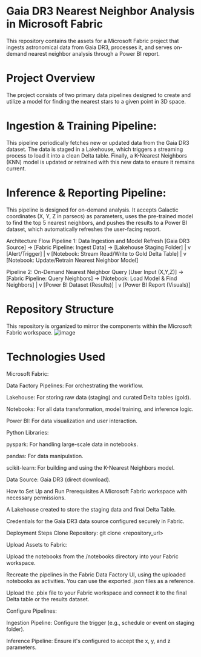 # Gaia DR3 Nearest Neighbor Analysis in Microsoft Fabric
This repository contains the assets for a Microsoft Fabric project that ingests astronomical data from Gaia DR3, processes it, and serves on-demand nearest neighbor analysis through a Power BI report.

# Project Overview
The project consists of two primary data pipelines designed to create and utilize a model for finding the nearest stars to a given point in 3D space.

# Ingestion & Training Pipeline: 
This pipeline periodically fetches new or updated data from the Gaia DR3 dataset. The data is staged in a Lakehouse, which triggers a streaming process to load it into a clean Delta table. Finally, a K-Nearest Neighbors (KNN) model is updated or retrained with this new data to ensure it remains current.

# Inference & Reporting Pipeline: 
This pipeline is designed for on-demand analysis. It accepts Galactic coordinates (X, Y, Z in parsecs) as parameters, uses the pre-trained model to find the top 5 nearest neighbors, and pushes the results to a Power BI dataset, which automatically refreshes the user-facing report.

Architecture Flow
Pipeline 1: Data Ingestion and Model Refresh
[Gaia DR3 Source] -> [Fabric Pipeline: Ingest Data] -> [Lakehouse Staging Folder]
                                                            |
                                                            v
                                                  [Alert/Trigger]
                                                            |
                                                            v
                         [Notebook: Stream Read/Write to Gold Delta Table]
                                                            |
                                                            v
                              [Notebook: Update/Retrain Nearest Neighbor Model]

Pipeline 2: On-Demand Nearest Neighbor Query
[User Input (X,Y,Z)] -> [Fabric Pipeline: Query Neighbors] -> [Notebook: Load Model & Find Neighbors]
                                                                        |
                                                                        v
                                                         [Power BI Dataset (Results)]
                                                                        |
                                                                        v
                                                          [Power BI Report (Visuals)]


# Repository Structure
This repository is organized to mirror the components within the Microsoft Fabric workspace.
![image](https://github.com/user-attachments/assets/89acdda4-bc3b-4152-b058-9e41b0d3295a)

# Technologies Used
Microsoft Fabric:

Data Factory Pipelines: For orchestrating the workflow.

Lakehouse: For storing raw data (staging) and curated Delta tables (gold).

Notebooks: For all data transformation, model training, and inference logic.

Power BI: For data visualization and user interaction.

Python Libraries:

pyspark: For handling large-scale data in notebooks.

pandas: For data manipulation.

scikit-learn: For building and using the K-Nearest Neighbors model.

Data Source: Gaia DR3 (direct download).

How to Set Up and Run
Prerequisites
A Microsoft Fabric workspace with necessary permissions.

A Lakehouse created to store the staging data and final Delta Table.

Credentials for the Gaia DR3 data source configured securely in Fabric.

Deployment Steps
Clone Repository: git clone <repository_url>

Upload Assets to Fabric:

Upload the notebooks from the /notebooks directory into your Fabric workspace.

Recreate the pipelines in the Fabric Data Factory UI, using the uploaded notebooks as activities. You can use the exported .json files as a reference.

Upload the .pbix file to your Fabric workspace and connect it to the final Delta table or the results dataset.

Configure Pipelines:

Ingestion Pipeline: Configure the trigger (e.g., schedule or event on staging folder).

Inference Pipeline: Ensure it's configured to accept the x, y, and z parameters.
